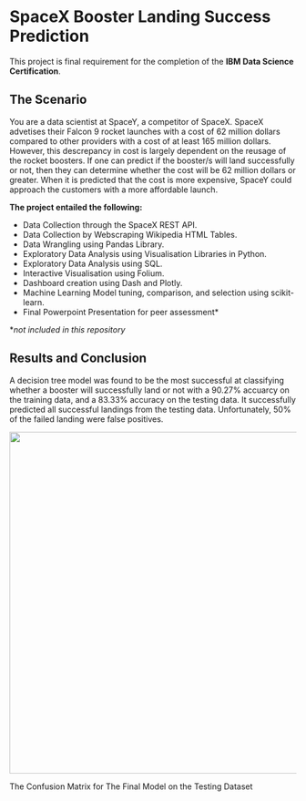 # SpaceX Booster Landing Success Prediction
This project is final requirement for the completion of the **IBM Data Science Certification**. 
## The Scenario
You are a data scientist at SpaceY, a competitor of SpaceX. SpaceX advetises their Falcon 9 rocket launches with a cost of 62 million dollars compared to other providers with a cost of at least 165 million dollars. However, this descrepancy in cost is largely dependent on the reusage of the rocket boosters. If one can predict if the booster/s will land successfully or not, then they can determine whether the cost will be 62 million dollars or greater. When it is predicted that the cost is more expensive, SpaceY could approach the customers with a more affordable launch.

**The project entailed the following:**
- Data Collection through the SpaceX REST API.
- Data Collection by Webscraping Wikipedia HTML Tables.
- Data Wrangling using Pandas Library.
- Exploratory Data Analysis using Visualisation Libraries in Python.
- Exploratory Data Analysis using SQL.
- Interactive Visualisation using Folium.
- Dashboard creation using Dash and Plotly.
- Machine Learning Model tuning, comparison, and selection using scikit-learn.
- Final Powerpoint Presentation for peer assessment*

**not included in this repository*

## Results and Conclusion
A decision tree model was found to be the most successful at classifying whether a booster will successfully land or not with a 90.27% accuarcy on the training data, and a 83.33% accuracy on the testing data. It successfully predicted all successful landings from the testing data. Unfortunately, 50% of the failed landing were false positives.

<p align="center">
  <img width="600" height="600" src="https://github.com/Quantanovo/SpaceX-Booster-Landing-Success-Prediction/blob/main/Decision_Tree_Confusion_Matrix.png">
</p>
The Confusion Matrix for The Final Model on the Testing Dataset
